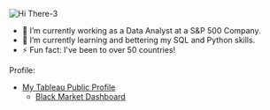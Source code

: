 ![Hi There-3](https://github.com/user-attachments/assets/6da65561-a5d7-4951-a53c-9af628de59b0)
- 🔭 I’m currently working as a Data Analyst at a S&P 500 Company.
- 🌱 I’m currently learning and bettering my SQL and Python skills.
- ⚡ Fun fact: I've been to over 50 countries! 

Profile:
- [My Tableau Public Profile](https://public.tableau.com/app/profile/kahlil.ello/vizzes)
  - [Black Market Dashboard]([https://public.tableau.com/app/profile/kahlil.ello/vizzes](https://public.tableau.com/views/BlackMoney_17268912643730/Main?:language=en-US&:sid=&:redirect=auth&:display_count=n&:origin=viz_share_link))

<!--
**kahlilello/kahlilello** is a ✨ _special_ ✨ repository because its `README.md` (this file) appears on your GitHub profile.

Here are some ideas to get you started:

- 🔭 I’m currently working on ...
- 🌱 I’m currently learning ...
- 👯 I’m looking to collaborate on ...
- 🤔 I’m looking for help with ...
- 💬 Ask me about ...
- 📫 How to reach me: ...
- 😄 Pronouns: ...
- ⚡ Fun fact: ...
-->


